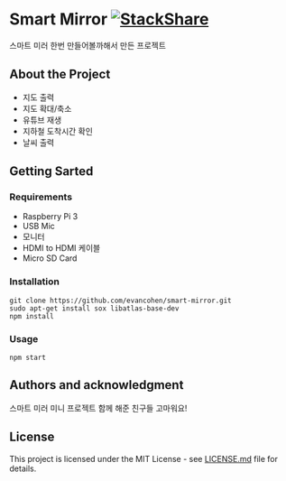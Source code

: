 # Smart Mirror [![StackShare](https://img.shields.io/badge/tech-stack-0690fa.svg?style=flat)](https://stackshare.io/JihunDev/smartmirror)

스마트 미러 한번 만들어볼까해서 만든 프로젝트



## About the Project

* 지도 출력
* 지도 확대/축소
* 유튜브 재생
* 지하철 도착시간 확인
* 날씨 출력



## Getting Sarted
### Requirements

- Raspberry Pi 3
- USB Mic
- 모니터
- HDMI to HDMI 케이블
- Micro SD Card

### Installation

```Shell
git clone https://github.com/evancohen/smart-mirror.git
sudo apt-get install sox libatlas-base-dev
npm install
```
### Usage
```shell
npm start
```



## Authors and acknowledgment

스마트 미러 미니 프로젝트 함께 해준 친구들 고마워요!



## License

This project is licensed under the MIT License - see [LICENSE.md](LICENSE.md) file for details.